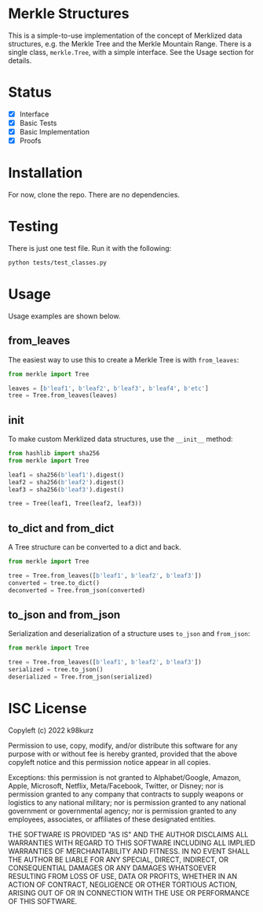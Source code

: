 # Merkle Structures

This is a simple-to-use implementation of the concept of Merklized data
structures, e.g. the Merkle Tree and the Merkle Mountain Range. There is a
single class, `merkle.Tree`, with a simple interface. See the Usage section for
details.

# Status

- [x] Interface
- [x] Basic Tests
- [x] Basic Implementation
- [x] Proofs

# Installation

For now, clone the repo. There are no dependencies.

# Testing

There is just one test file. Run it with the following:

```bash
python tests/test_classes.py
```

# Usage

Usage examples are shown below.

## from_leaves

The easiest way to use this to create a Merkle Tree is with `from_leaves`:

```py
from merkle import Tree

leaves = [b'leaf1', b'leaf2', b'leaf3', b'leaf4', b'etc']
tree = Tree.from_leaves(leaves)
```

## __init__

To make custom Merklized data structures, use the `__init__` method:

```py
from hashlib import sha256
from merkle import Tree

leaf1 = sha256(b'leaf1').digest()
leaf2 = sha256(b'leaf2').digest()
leaf3 = sha256(b'leaf3').digest()

tree = Tree(leaf1, Tree(leaf2, leaf3))
```

## to_dict and from_dict

A Tree structure can be converted to a dict and back.

```py
from merkle import Tree

tree = Tree.from_leaves([b'leaf1', b'leaf2', b'leaf3'])
converted = tree.to_dict()
deconverted = Tree.from_json(converted)
```

## to_json and from_json

Serialization and deserialization of a structure uses `to_json` and `from_json`:

```py
from merkle import Tree

tree = Tree.from_leaves([b'leaf1', b'leaf2', b'leaf3'])
serialized = tree.to_json()
deserialized = Tree.from_json(serialized)
```

# ISC License

Copyleft (c) 2022 k98kurz

Permission to use, copy, modify, and/or distribute this software
for any purpose with or without fee is hereby granted, provided
that the above copyleft notice and this permission notice appear in
all copies.

Exceptions: this permission is not granted to Alphabet/Google, Amazon,
Apple, Microsoft, Netflix, Meta/Facebook, Twitter, or Disney; nor is
permission granted to any company that contracts to supply weapons or
logistics to any national military; nor is permission granted to any
national government or governmental agency; nor is permission granted to
any employees, associates, or affiliates of these designated entities.

THE SOFTWARE IS PROVIDED "AS IS" AND THE AUTHOR DISCLAIMS ALL
WARRANTIES WITH REGARD TO THIS SOFTWARE INCLUDING ALL IMPLIED
WARRANTIES OF MERCHANTABILITY AND FITNESS. IN NO EVENT SHALL THE
AUTHOR BE LIABLE FOR ANY SPECIAL, DIRECT, INDIRECT, OR
CONSEQUENTIAL DAMAGES OR ANY DAMAGES WHATSOEVER RESULTING FROM LOSS
OF USE, DATA OR PROFITS, WHETHER IN AN ACTION OF CONTRACT,
NEGLIGENCE OR OTHER TORTIOUS ACTION, ARISING OUT OF OR IN
CONNECTION WITH THE USE OR PERFORMANCE OF THIS SOFTWARE.
